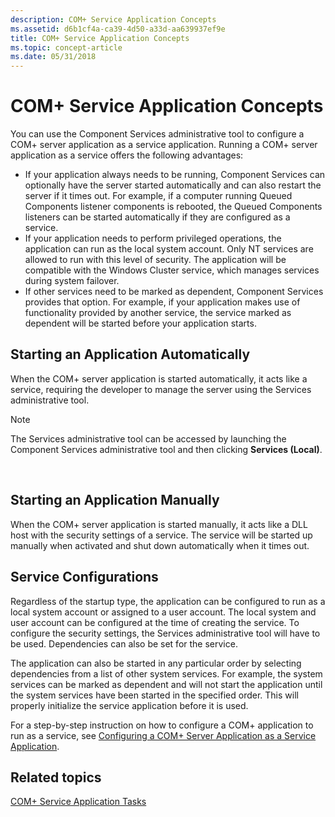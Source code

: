 ```yaml
---
description: COM+ Service Application Concepts
ms.assetid: d6b1cf4a-ca39-4d50-a33d-aa639937ef9e
title: COM+ Service Application Concepts
ms.topic: concept-article
ms.date: 05/31/2018
---
```


# COM+ Service Application Concepts

You can use the Component Services administrative tool to configure a COM+ server application as a service application. Running a COM+ server application as a service offers the following advantages:

-   If your application always needs to be running, Component Services can optionally have the server started automatically and can also restart the server if it times out. For example, if a computer running Queued Components listener components is rebooted, the Queued Components listeners can be started automatically if they are configured as a service.
-   If your application needs to perform privileged operations, the application can run as the local system account. Only NT services are allowed to run with this level of security. The application will be compatible with the Windows Cluster service, which manages services during system failover.
-   If other services need to be marked as dependent, Component Services provides that option. For example, if your application makes use of functionality provided by another service, the service marked as dependent will be started before your application starts.

## Starting an Application Automatically

When the COM+ server application is started automatically, it acts like a service, requiring the developer to manage the server using the Services administrative tool.

> [!Note]  
> The Services administrative tool can be accessed by launching the Component Services administrative tool and then clicking **Services (Local)**.

 

## Starting an Application Manually

When the COM+ server application is started manually, it acts like a DLL host with the security settings of a service. The service will be started up manually when activated and shut down automatically when it times out.

## Service Configurations

Regardless of the startup type, the application can be configured to run as a local system account or assigned to a user account. The local system and user account can be configured at the time of creating the service. To configure the security settings, the Services administrative tool will have to be used. Dependencies can also be set for the service.

The application can also be started in any particular order by selecting dependencies from a list of other system services. For example, the system services can be marked as dependent and will not start the application until the system services have been started in the specified order. This will properly initialize the service application before it is used.

For a step-by-step instruction on how to configure a COM+ application to run as a service, see [Configuring a COM+ Server Application as a Service Application](configuring-a-com--server-application-as-a-service-application.md).

## Related topics

<dl> <dt>

[COM+ Service Application Tasks](com--service-application-tasks.md)
</dt> </dl>

 

 




